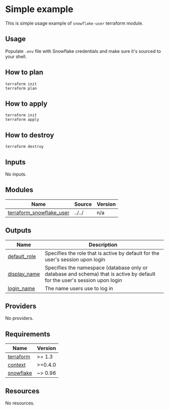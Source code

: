 # Simple example

This is simple usage example of `snowflake-user` terraform module.

## Usage
Populate `.env` file with Snowflake credentials and make sure it's sourced to your shell.

## How to plan

```shell
terraform init
terraform plan
```

## How to apply

```shell
terraform init
terraform apply
```

## How to destroy

```shell
terraform destroy
```

<!-- BEGIN_TF_DOCS -->




## Inputs

No inputs.

## Modules

| Name | Source | Version |
|------|--------|---------|
| <a name="module_terraform_snowflake_user"></a> [terraform\_snowflake\_user](#module\_terraform\_snowflake\_user) | ../../ | n/a |

## Outputs

| Name | Description |
|------|-------------|
| <a name="output_default_role"></a> [default\_role](#output\_default\_role) | Specifies the role that is active by default for the user's session upon login |
| <a name="output_display_name"></a> [display\_name](#output\_display\_name) | Specifies the namespace (database only or database and schema) that is active by default for the user's session upon login |
| <a name="output_login_name"></a> [login\_name](#output\_login\_name) | The name users use to log in |

## Providers

No providers.

## Requirements

| Name | Version |
|------|---------|
| <a name="requirement_terraform"></a> [terraform](#requirement\_terraform) | >= 1.3 |
| <a name="requirement_context"></a> [context](#requirement\_context) | >=0.4.0 |
| <a name="requirement_snowflake"></a> [snowflake](#requirement\_snowflake) | ~> 0.96 |

## Resources

No resources.
<!-- END_TF_DOCS -->

